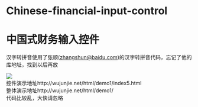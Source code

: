 # Chinese-financial-input-control
中国式财务输入控件
======
汉字转拼音使用了张顺(zhangshun@baidu.com)的汉字转拼音代码，忘记了他的库地址，找到以后再放<br>

![](https://github.com/cocashu/Chinese-financial-input-control/demo1.jpg)  
控件演示地址http://wujunjie.net/html/demo1/index5.html<br>
整体演示地址http://wujunjie.net/html/demo1/<br>
代码比较乱，大侠请忽略
